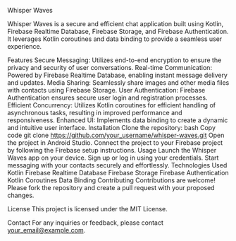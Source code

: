 Whisper Waves

Whisper Waves is a secure and efficient chat application built using Kotlin, Firebase Realtime Database, Firebase Storage, and Firebase Authentication. It leverages Kotlin coroutines and data binding to provide a seamless user experience.

Features
Secure Messaging: Utilizes end-to-end encryption to ensure the privacy and security of user conversations.
Real-time Communication: Powered by Firebase Realtime Database, enabling instant message delivery and updates.
Media Sharing: Seamlessly share images and other media files with contacts using Firebase Storage.
User Authentication: Firebase Authentication ensures secure user login and registration processes.
Efficient Concurrency: Utilizes Kotlin coroutines for efficient handling of asynchronous tasks, resulting in improved performance and responsiveness.
Enhanced UI: Implements data binding to create a dynamic and intuitive user interface.
Installation
Clone the repository:
bash
Copy code
git clone https://github.com/your_username/whisper-waves.git
Open the project in Android Studio.
Connect the project to your Firebase project by following the Firebase setup instructions.
Usage
Launch the Whisper Waves app on your device.
Sign up or log in using your credentials.
Start messaging with your contacts securely and effortlessly.
Technologies Used
Kotlin
Firebase Realtime Database
Firebase Storage
Firebase Authentication
Kotlin Coroutines
Data Binding
Contributing
Contributions are welcome! Please fork the repository and create a pull request with your proposed changes.

License
This project is licensed under the MIT License.

Contact
For any inquiries or feedback, please contact your_email@example.com.

